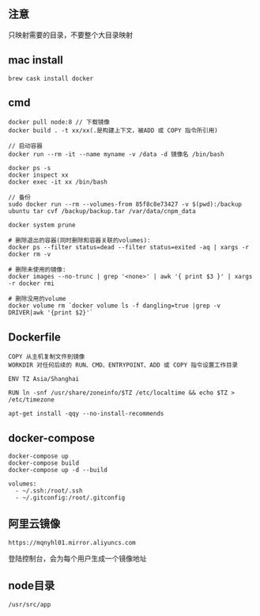 ## 注意

只映射需要的目录，不要整个大目录映射

## mac install 

`brew cask install docker`

## cmd

```
docker pull node:8 // 下载镜像
docker build . -t xx/xx(.是构建上下文，被ADD 或 COPY 指令所引用)

// 启动容器
docker run --rm -it --name myname -v /data -d 镜像名 /bin/bash

docker ps -s
docker inspect xx
docker exec -it xx /bin/bash

// 备份
sudo docker run --rm --volumes-from 85f8c8e73427 -v $(pwd):/backup ubuntu tar cvf /backup/backup.tar /var/data/cnpm_data

docker system prune

# 删除退出的容器(同时删除和容器关联的volumes): 
docker ps --filter status=dead --filter status=exited -aq | xargs -r docker rm -v

# 删除未使用的镜像: 
docker images --no-trunc | grep '<none>' | awk '{ print $3 }' | xargs -r docker rmi

# 删除没用的volume
docker volume rm `docker volume ls -f dangling=true |grep -v DRIVER|awk '{print $2}'`
```

## Dockerfile

```
COPY 从主机复制文件到镜像
WORKDIR 对任何后续的 RUN、CMD、ENTRYPOINT、ADD 或 COPY 指令设置工作目录

ENV TZ Asia/Shanghai

RUN ln -snf /usr/share/zoneinfo/$TZ /etc/localtime && echo $TZ > /etc/timezone

apt-get install -qqy --no-install-recommends
```

## docker-compose

```
docker-compose up
docker-compose build
docker-compose up -d --build

volumes:
  - ~/.ssh:/root/.ssh
  - ~/.gitconfig:/root/.gitconfig
```

## 阿里云镜像

```
https://mqnyhl01.mirror.aliyuncs.com
```

登陆控制台，会为每个用户生成一个镜像地址

## node目录

```
/usr/src/app
```